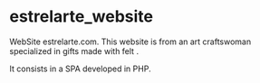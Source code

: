# estrelarte_website
WebSite estrelarte.com. This website is from an art craftswoman specialized in gifts made with felt .

It consists in a SPA developed in PHP.
